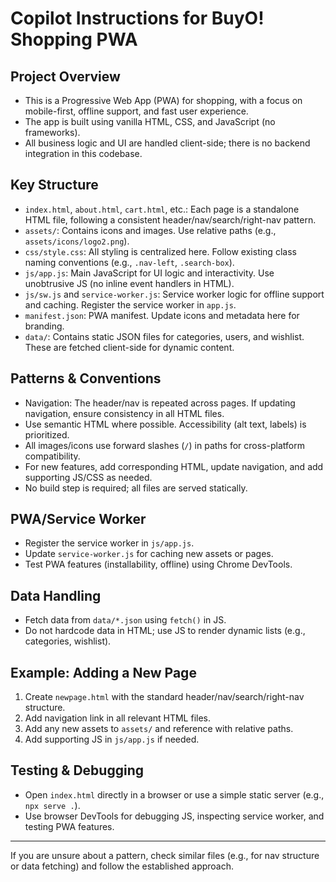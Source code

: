 # Copilot Instructions for BuyO! Shopping PWA

## Project Overview
- This is a Progressive Web App (PWA) for shopping, with a focus on mobile-first, offline support, and fast user experience.
- The app is built using vanilla HTML, CSS, and JavaScript (no frameworks).
- All business logic and UI are handled client-side; there is no backend integration in this codebase.

## Key Structure
- `index.html`, `about.html`, `cart.html`, etc.: Each page is a standalone HTML file, following a consistent header/nav/search/right-nav pattern.
- `assets/`: Contains icons and images. Use relative paths (e.g., `assets/icons/logo2.png`).
- `css/style.css`: All styling is centralized here. Follow existing class naming conventions (e.g., `.nav-left`, `.search-box`).
- `js/app.js`: Main JavaScript for UI logic and interactivity. Use unobtrusive JS (no inline event handlers in HTML).
- `js/sw.js` and `service-worker.js`: Service worker logic for offline support and caching. Register the service worker in `app.js`.
- `manifest.json`: PWA manifest. Update icons and metadata here for branding.
- `data/`: Contains static JSON files for categories, users, and wishlist. These are fetched client-side for dynamic content.

## Patterns & Conventions
- Navigation: The header/nav is repeated across pages. If updating navigation, ensure consistency in all HTML files.
- Use semantic HTML where possible. Accessibility (alt text, labels) is prioritized.
- All images/icons use forward slashes (`/`) in paths for cross-platform compatibility.
- For new features, add corresponding HTML, update navigation, and add supporting JS/CSS as needed.
- No build step is required; all files are served statically.

## PWA/Service Worker
- Register the service worker in `js/app.js`.
- Update `service-worker.js` for caching new assets or pages.
- Test PWA features (installability, offline) using Chrome DevTools.

## Data Handling
- Fetch data from `data/*.json` using `fetch()` in JS.
- Do not hardcode data in HTML; use JS to render dynamic lists (e.g., categories, wishlist).

## Example: Adding a New Page
1. Create `newpage.html` with the standard header/nav/search/right-nav structure.
2. Add navigation link in all relevant HTML files.
3. Add any new assets to `assets/` and reference with relative paths.
4. Add supporting JS in `js/app.js` if needed.

## Testing & Debugging
- Open `index.html` directly in a browser or use a simple static server (e.g., `npx serve .`).
- Use browser DevTools for debugging JS, inspecting service worker, and testing PWA features.

---

If you are unsure about a pattern, check similar files (e.g., for nav structure or data fetching) and follow the established approach.
